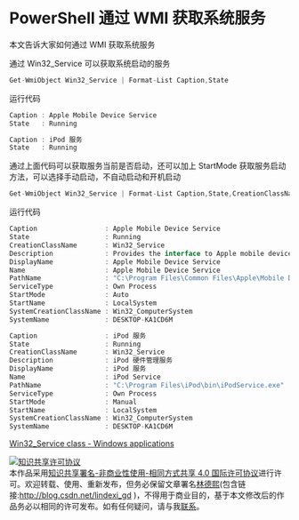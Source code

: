 # PowerShell 通过 WMI 获取系统服务

本文告诉大家如何通过 WMI 获取系统服务

<!--more-->
<!-- csdn -->

<!-- 标签：PowerShell,WMI -->

通过 Win32_Service 可以获取系统启动的服务

```csharp
Get-WmiObject Win32_Service | Format-List Caption,State
```

运行代码

```csharp
Caption : Apple Mobile Device Service
State   : Running

Caption : iPod 服务
State   : Running
```

通过上面代码可以获取服务当前是否启动，还可以加上 StartMode 获取服务启动方法，可以选择手动启动，不自动启动和开机启动

```csharp
Get-WmiObject Win32_Service | Format-List Caption,State,CreationClassName,Description,DisplayName,Name,PathName,ServiceType,StartMode,StartName,SystemCreationClassName,SystemName
```

运行代码

```csharp
Caption                 : Apple Mobile Device Service
State                   : Running
CreationClassName       : Win32_Service
Description             : Provides the interface to Apple mobile devices.
DisplayName             : Apple Mobile Device Service
Name                    : Apple Mobile Device Service
PathName                : "C:\Program Files\Common Files\Apple\Mobile Device Support\AppleMobileDeviceService.exe"
ServiceType             : Own Process
StartMode               : Auto
StartName               : LocalSystem
SystemCreationClassName : Win32_ComputerSystem
SystemName              : DESKTOP-KA1CD6M

Caption                 : iPod 服务
State                   : Running
CreationClassName       : Win32_Service
Description             : iPod 硬件管理服务
DisplayName             : iPod 服务
Name                    : iPod Service
PathName                : "C:\Program Files\iPod\bin\iPodService.exe"
ServiceType             : Own Process
StartMode               : Manual
StartName               : LocalSystem
SystemCreationClassName : Win32_ComputerSystem
SystemName              : DESKTOP-KA1CD6M
```

[Win32_Service class - Windows applications](https://docs.microsoft.com/en-us/windows/desktop/cimwin32prov/win32-service )

<a rel="license" href="http://creativecommons.org/licenses/by-nc-sa/4.0/"><img alt="知识共享许可协议" style="border-width:0" src="https://licensebuttons.net/l/by-nc-sa/4.0/88x31.png" /></a><br />本作品采用<a rel="license" href="http://creativecommons.org/licenses/by-nc-sa/4.0/">知识共享署名-非商业性使用-相同方式共享 4.0 国际许可协议</a>进行许可。欢迎转载、使用、重新发布，但务必保留文章署名[林德熙](http://blog.csdn.net/lindexi_gd)(包含链接:http://blog.csdn.net/lindexi_gd )，不得用于商业目的，基于本文修改后的作品务必以相同的许可发布。如有任何疑问，请与我[联系](mailto:lindexi_gd@163.com)。
